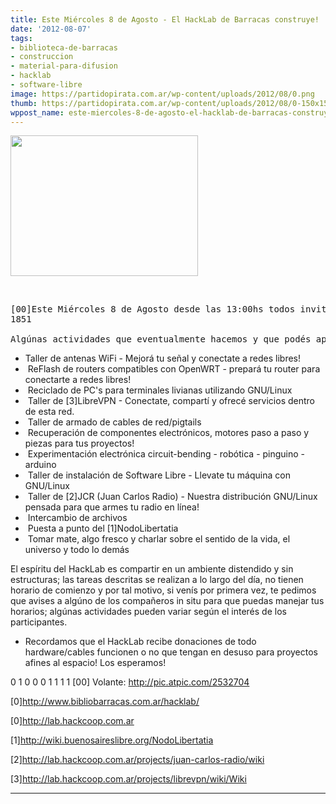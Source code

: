 ```yaml
---
title: Este Miércoles 8 de Agosto - El HackLab de Barracas construye!
date: '2012-08-07'
tags:
- biblioteca-de-barracas
- construccion
- material-para-difusion
- hacklab
- software-libre
image: https://partidopirata.com.ar/wp-content/uploads/2012/08/0.png
thumb: https://partidopirata.com.ar/wp-content/uploads/2012/08/0-150x150.png
wppost_name: este-miercoles-8-de-agosto-el-hacklab-de-barracas-construye
---
```


<a href="https://partidopirata.com.ar/wp-content/uploads/2012/08/0.png"><img class="aligncenter size-medium wp-image-5815" title="0" src="https://partidopirata.com.ar/wp-content/uploads/2012/08/0-300x225.png" alt="" width="300" height="225" /></a>

&nbsp;
<pre>[00]Este Miércoles 8 de Agosto desde las 13:00hs todos invitados al HackLab de la biblioteca popular de Barracas - Aristóbulo del Valle
1851

Algúnas actividades que eventualmente hacemos y que podés aprender y otras que podés encarar vos mismo para compartir con otros:</pre>
<ul>
	<li>Taller de antenas WiFi - Mejorá tu señal y conectate a redes libres!</li>
	<li> ReFlash de routers compatibles con OpenWRT - prepará tu router para conectarte a redes libres!</li>
	<li> Reciclado de PC's para terminales livianas utilizando GNU/Linux</li>
	<li> Taller de [3]LibreVPN - Conectate, compartí y ofrecé servicios dentro de esta red.</li>
	<li> Taller de armado de cables de red/pigtails</li>
	<li> Recuperación de componentes electrónicos, motores paso a paso y piezas para tus proyectos!</li>
	<li> Experimentación electrónica circuit-bending - robótica - pinguino - arduino</li>
	<li> Taller de instalación de Software Libre - Llevate tu máquina con GNU/Linux</li>
	<li> Taller de [2]JCR (Juan Carlos Radio) - Nuestra distribución GNU/Linux pensada para que armes tu radio en línea!</li>
	<li> Intercambio de archivos</li>
	<li> Puesta a punto del [1]NodoLibertatia</li>
	<li> Tomar mate, algo fresco y charlar sobre el sentido de la vida, el universo y todo lo demás</li>
</ul>
El espíritu del HackLab es compartir en un ambiente distendido y sin estructuras; las tareas descritas se realizan a lo largo del día, no tienen horario de comienzo y por tal motivo, si venís por primera vez, te pedimos que avises a algúno de los compañeros in situ para que puedas manejar tus horarios; algúnas actividades pueden variar según el interés de los participantes.
<ul>
	<li>Recordamos que el HackLab recibe donaciones de todo hardware/cables funcionen o no que tengan en desuso para proyectos afines al espacio! Los esperamos!</li>
</ul>
0 1 0 0 0 1 1 1 1 [00]
Volante: <a href="http://pic.atpic.com/2532704" target="_blank">http://pic.atpic.com/2532704</a>

[0]<a href="http://www.bibliobarracas.com.ar/hacklab/" target="_blank">http://www.bibliobarracas.com.ar/hacklab/</a>

[0]<a href="http://lab.hackcoop.com.ar/" target="_blank">http://lab.hackcoop.com.ar</a>

[1]<a href="http://wiki.buenosaireslibre.org/NodoLibertatia" target="_blank">http://wiki.buenosaireslibre.org/NodoLibertatia</a>

[2]<a href="http://lab.hackcoop.com.ar/projects/juan-carlos-radio/wiki" target="_blank">http://lab.hackcoop.com.ar/projects/juan-carlos-radio/wiki</a>

[3]<a href="http://lab.hackcoop.com.ar/projects/librevpn/wiki/Wiki" target="_blank">http://lab.hackcoop.com.ar/projects/librevpn/wiki/Wiki</a>

<hr noshade="noshade" size="1" />
